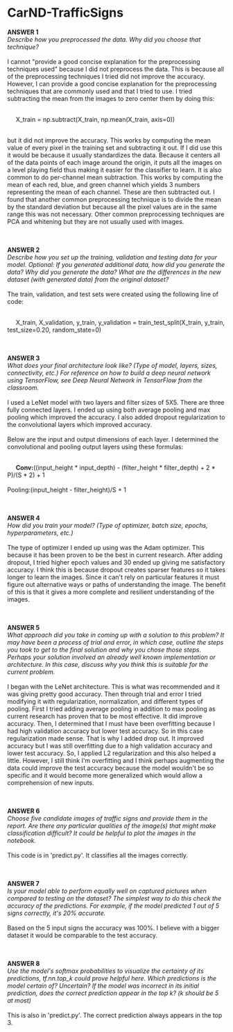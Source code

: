 # CarND-TrafficSigns

<b>ANSWER 1</b><br>
<i>Describe how you preprocessed the data. Why did you choose that technique?</i><br><br>
I cannot "provide a good concise explanation for the preprocessing techniques used" because I did not preprocess the data.  This is because all of the preprocessing techniques I tried did not improve the accuracy. However, I can provide a good concise explanation for the preprocessing techniques that are commonly used and that I tried to use. 
I tried subtracting the mean from the images to zero center them by doing this:<br><br> 

&nbsp;&nbsp;&nbsp;&nbsp; X_train = np.subtract(X_train, np.mean(X_train, axis=0)) <br><br>

but it did not improve the accuracy. This works by computing the mean value of every pixel in the training set and subtracting it out. If I did use this it would be because it usually standardizes the data. Because it centers all of the data points of each image around the origin, it puts all the images on a level playing field thus making it easier for the classifier to learn. It is also common to do per-channel mean subtraction. This works by computing the mean of each red, blue, and green channel which yields 3 numbers representing the mean of each channel. These are then subtracted out.  I found that another common preprocessing technique is to divide the mean by the standard deviation but because all the pixel values are in the same range this was not necessary. Other common preprocessing techniques are PCA and whitening but they are not usually used with images.

<br><br><b>ANSWER 2</b><br>
<i>Describe how you set up the training, validation and testing data for your model. Optional: If you generated additional data, how did you generate the data? Why did you generate the data? What are the differences in the new dataset (with generated data) from the original dataset?</i><br><br>
The train, validation, and test sets were created using the following line of code:<br><br>

&nbsp;&nbsp;&nbsp;&nbsp; X_train, X_validation, y_train, y_validation = train_test_split(X_train, y_train, test_size=0.20, random_state=0)

<br><br><b>ANSWER 3</b><br>
<i>What does your final architecture look like? (Type of model, layers, sizes, connectivity, etc.) For reference on how to build a deep neural network using TensorFlow, see Deep Neural Network in TensorFlow from the classroom.</i><br><br>
I used a LeNet model with two layers and filter sizes of 5X5. There are three fully connected layers. I ended up using both average pooling and max pooling which improved the accuracy. I also added dropout regularization to the convolutional layers which improved accuracy.<br><br>
Below are the input and output dimensions of each layer. I determined the convolutional and pooling output layers using these formulas:<br><br>

&nbsp;&nbsp;&nbsp;&nbsp; <b>Conv:</b>((input_height * input_depth) - (filter_height * filter_depth) + 2 * P)/(S * 2) + 1<br>
&nbsp;&nbsp;&nbsp;&nbsp; <br>Pooling:</b>(input_height - filter_height)/S + 1


<br><br><b>ANSWER 4</b><br>
<i>How did you train your model? (Type of optimizer, batch size, epochs, hyperparameters, etc.)</i><br><br>
The type of optimizer I ended up using was the Adam optimizer. This because it has been proven to be the best in current research. After adding dropout, I tried higher epoch values and 30 ended up giving me satisfactory accuracy. I think this is because dropout creates sparser features so it takes longer to learn the images. Since it can't rely on particular features it must figure out alternative ways or paths of understanding the image. The benefit of this is that it gives a more complete and resilient understanding of the images.

<br><br><b>ANSWER 5</b><br>
<i>What approach did you take in coming up with a solution to this problem? It may have been a process of trial and error, in which case, outline the steps you took to get to the final solution and why you chose those steps. Perhaps your solution involved an already well known implementation or architecture. In this case, discuss why you think this is suitable for the current problem.</i><br><br>
I began with the LeNet architecture. This is what was recommended and it was giving pretty good accuracy. Then through trial and error I tried modifying it with regularization, normalization, and different types of pooling. First I tried adding average pooling in addition to max pooling as current research has proven that to be most effective. It did improve accuracy. Then, I determined that I must have been overfitting because I had high validation accuracy but lower test accuracy. So in this case regularization made sense. That is why I added drop out. It improved accuracy but I was still overfitting due to a high validation accuracy and lower test accuracy. So, I applied L2 regularization and this also helped a little. However, I still think I'm overfitting and I think perhaps augmenting the data could improve the test accuracy because the model wouldn't be so specific and it would become more generalized which would allow a comprehension of new inputs.

<br><br><b>ANSWER 6</b><br>
<i>Choose five candidate images of traffic signs and provide them in the report. Are there any particular qualities of the image(s) that might make classification difficult? It could be helpful to plot the images in the notebook.</i><br><br>
This code is in 'predict.py'. It classifies all the images correctly.

<br><br><b>ANSWER 7</b><br>
<i>Is your model able to perform equally well on captured pictures when compared to testing on the dataset? The simplest way to do this check the accuracy of the predictions. For example, if the model predicted 1 out of 5 signs correctly, it's 20% accurate.</i><br><br>
Based on the 5 input signs the accuracy was 100%. I believe with a bigger dataset it would be comparable to the test accuracy.

<br><br><b>ANSWER 8</b><br>
<i>Use the model's softmax probabilities to visualize the certainty of its predictions, tf.nn.top_k could prove helpful here. Which predictions is the model certain of? Uncertain? If the model was incorrect in its initial prediction, does the correct prediction appear in the top k? (k should be 5 at most)</i><br><br>
This is also in 'predict.py'. The correct prediction always appears in the top 3.
